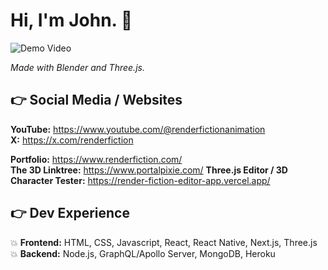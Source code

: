 # Hi, I'm John. 👋

![Demo Video](rf_demo2_gif.gif)

<i>Made with Blender and Three.js.</i>

## :point_right: Social Media / Websites
**YouTube:** https://www.youtube.com/@renderfictionanimation<br>
**X:** https://x.com/renderfiction<br>

**Portfolio:** https://www.renderfiction.com/<br>
**The 3D Linktree:** https://www.portalpixie.com/
**Three.js Editor / 3D Character Tester:** https://render-fiction-editor-app.vercel.app/<br>

## :point_right: Dev Experience
:boom: **Frontend:** HTML, CSS, Javascript, React, React Native, Next.js, Three.js<br>
:boom: **Backend:** Node.js, GraphQL/Apollo Server, MongoDB, Heroku<br>
